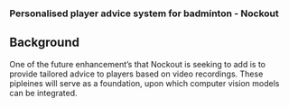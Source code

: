 ### Personalised player advice system for badminton - Nockout
## Background
One of the future enhancementʼs that Nockout is seeking to add is to provide tailored advice to players based on video recordings. These pipleines will serve as a foundation, upon which computer vision models can be integrated.
